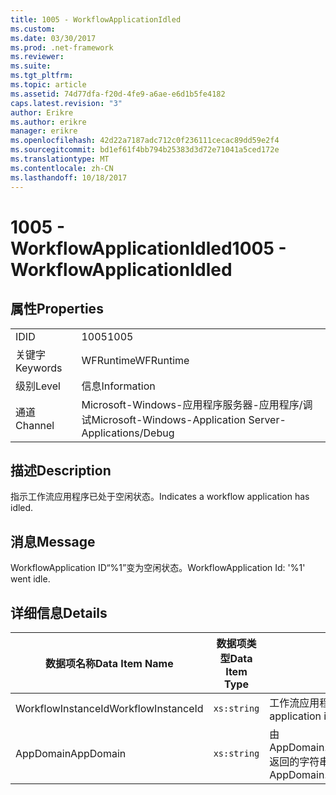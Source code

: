 ```yaml
---
title: 1005 - WorkflowApplicationIdled
ms.custom: 
ms.date: 03/30/2017
ms.prod: .net-framework
ms.reviewer: 
ms.suite: 
ms.tgt_pltfrm: 
ms.topic: article
ms.assetid: 74d77dfa-f20d-4fe9-a6ae-e6d1b5fe4182
caps.latest.revision: "3"
author: Erikre
ms.author: erikre
manager: erikre
ms.openlocfilehash: 42d22a7187adc712c0f236111cecac89dd59e2f4
ms.sourcegitcommit: bd1ef61f4bb794b25383d3d72e71041a5ced172e
ms.translationtype: MT
ms.contentlocale: zh-CN
ms.lasthandoff: 10/18/2017
---
```

# <a name="1005---workflowapplicationidled"></a><span data-ttu-id="d0b90-102">1005 - WorkflowApplicationIdled</span><span class="sxs-lookup"><span data-stu-id="d0b90-102">1005 - WorkflowApplicationIdled</span></span>
## <a name="properties"></a><span data-ttu-id="d0b90-103">属性</span><span class="sxs-lookup"><span data-stu-id="d0b90-103">Properties</span></span>  
  
|||  
|-|-|  
|<span data-ttu-id="d0b90-104">ID</span><span class="sxs-lookup"><span data-stu-id="d0b90-104">ID</span></span>|<span data-ttu-id="d0b90-105">1005</span><span class="sxs-lookup"><span data-stu-id="d0b90-105">1005</span></span>|  
|<span data-ttu-id="d0b90-106">关键字</span><span class="sxs-lookup"><span data-stu-id="d0b90-106">Keywords</span></span>|<span data-ttu-id="d0b90-107">WFRuntime</span><span class="sxs-lookup"><span data-stu-id="d0b90-107">WFRuntime</span></span>|  
|<span data-ttu-id="d0b90-108">级别</span><span class="sxs-lookup"><span data-stu-id="d0b90-108">Level</span></span>|<span data-ttu-id="d0b90-109">信息</span><span class="sxs-lookup"><span data-stu-id="d0b90-109">Information</span></span>|  
|<span data-ttu-id="d0b90-110">通道</span><span class="sxs-lookup"><span data-stu-id="d0b90-110">Channel</span></span>|<span data-ttu-id="d0b90-111">Microsoft-Windows-应用程序服务器-应用程序/调试</span><span class="sxs-lookup"><span data-stu-id="d0b90-111">Microsoft-Windows-Application Server-Applications/Debug</span></span>|  
  
## <a name="description"></a><span data-ttu-id="d0b90-112">描述</span><span class="sxs-lookup"><span data-stu-id="d0b90-112">Description</span></span>  
 <span data-ttu-id="d0b90-113">指示工作流应用程序已处于空闲状态。</span><span class="sxs-lookup"><span data-stu-id="d0b90-113">Indicates a workflow application has idled.</span></span>  
  
## <a name="message"></a><span data-ttu-id="d0b90-114">消息</span><span class="sxs-lookup"><span data-stu-id="d0b90-114">Message</span></span>  
 <span data-ttu-id="d0b90-115">WorkflowApplication ID“%1”变为空闲状态。</span><span class="sxs-lookup"><span data-stu-id="d0b90-115">WorkflowApplication Id: '%1' went idle.</span></span>  
  
## <a name="details"></a><span data-ttu-id="d0b90-116">详细信息</span><span class="sxs-lookup"><span data-stu-id="d0b90-116">Details</span></span>  
  
|<span data-ttu-id="d0b90-117">数据项名称</span><span class="sxs-lookup"><span data-stu-id="d0b90-117">Data Item Name</span></span>|<span data-ttu-id="d0b90-118">数据项类型</span><span class="sxs-lookup"><span data-stu-id="d0b90-118">Data Item Type</span></span>|<span data-ttu-id="d0b90-119">描述</span><span class="sxs-lookup"><span data-stu-id="d0b90-119">Description</span></span>|  
|--------------------|--------------------|-----------------|  
|<span data-ttu-id="d0b90-120">WorkflowInstanceId</span><span class="sxs-lookup"><span data-stu-id="d0b90-120">WorkflowInstanceId</span></span>|`xs:string`|<span data-ttu-id="d0b90-121">工作流应用程序 ID</span><span class="sxs-lookup"><span data-stu-id="d0b90-121">The workflow application id</span></span>|  
|<span data-ttu-id="d0b90-122">AppDomain</span><span class="sxs-lookup"><span data-stu-id="d0b90-122">AppDomain</span></span>|`xs:string`|<span data-ttu-id="d0b90-123">由 AppDomain.CurrentDomain.FriendlyName 返回的字符串。</span><span class="sxs-lookup"><span data-stu-id="d0b90-123">The string returned by AppDomain.CurrentDomain.FriendlyName.</span></span>|
